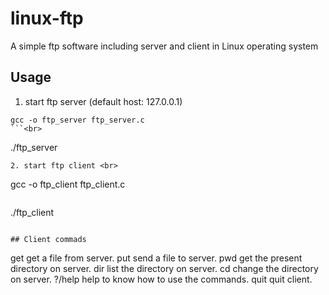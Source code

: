 linux-ftp
=========

A simple ftp software including server and client in Linux operating system


## Usage

1. start ftp server (default host: 127.0.0.1) <br>
```
gcc -o ftp_server ftp_server.c
```<br>
```
./ftp_server <port>
```
2. start ftp client <br>
```
gcc -o ftp_client ftp_client.c
```<br>
```
./ftp_client <host> <port>
```

## Client commads

```
get     get a file from server.
put     send a file to server.
pwd     get the present directory on server.
dir     list the directory on server.
cd      change the directory on server.
?/help  help to know how to use the commands.
quit    quit client.
```
